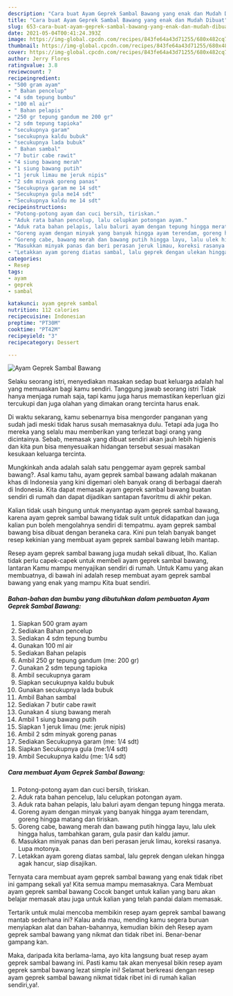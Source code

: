 ```yaml
---
description: "Cara buat Ayam Geprek Sambal Bawang yang enak dan Mudah Dibuat"
title: "Cara buat Ayam Geprek Sambal Bawang yang enak dan Mudah Dibuat"
slug: 653-cara-buat-ayam-geprek-sambal-bawang-yang-enak-dan-mudah-dibuat
date: 2021-05-04T00:41:24.393Z
image: https://img-global.cpcdn.com/recipes/843fe64a43d71255/680x482cq70/ayam-geprek-sambal-bawang-foto-resep-utama.jpg
thumbnail: https://img-global.cpcdn.com/recipes/843fe64a43d71255/680x482cq70/ayam-geprek-sambal-bawang-foto-resep-utama.jpg
cover: https://img-global.cpcdn.com/recipes/843fe64a43d71255/680x482cq70/ayam-geprek-sambal-bawang-foto-resep-utama.jpg
author: Jerry Flores
ratingvalue: 3.8
reviewcount: 7
recipeingredient:
- "500 gram ayam"
- " Bahan pencelup"
- "4 sdm tepung bumbu"
- "100 ml air"
- " Bahan pelapis"
- "250 gr tepung gandum me 200 gr"
- "2 sdm tepung tapioka"
- "secukupnya garam"
- "secukupnya kaldu bubuk"
- "secukupnya lada bubuk"
- " Bahan sambal"
- "7 butir cabe rawit"
- "4 siung bawang merah"
- "1 siung bawang putih"
- "1 jeruk limau me jeruk nipis"
- "2 sdm minyak goreng panas"
- "Secukupnya garam me 14 sdt"
- "Secukupnya gula me14 sdt"
- "Secukupnya kaldu me 14 sdt"
recipeinstructions:
- "Potong-potong ayam dan cuci bersih, tiriskan."
- "Aduk rata bahan pencelup, lalu celupkan potongan ayam."
- "Aduk rata bahan pelapis, lalu baluri ayam dengan tepung hingga merata."
- "Goreng ayam dengan minyak yang banyak hingga ayam terendam, goreng hingga matang dan tiriskan."
- "Goreng cabe, bawang merah dan bawang putih hingga layu, lalu ulek hingga halus, tambahkan garam, gula pasir dan kaldu jamur."
- "Masukkan minyak panas dan beri perasan jeruk limau, koreksi rasanya. Lupa motonya."
- "Letakkan ayam goreng diatas sambal, lalu geprek dengan ulekan hingga agak hancur, siap disajikan."
categories:
- Resep
tags:
- ayam
- geprek
- sambal

katakunci: ayam geprek sambal 
nutrition: 112 calories
recipecuisine: Indonesian
preptime: "PT30M"
cooktime: "PT42M"
recipeyield: "3"
recipecategory: Dessert

---
```



![Ayam Geprek Sambal Bawang](https://img-global.cpcdn.com/recipes/843fe64a43d71255/680x482cq70/ayam-geprek-sambal-bawang-foto-resep-utama.jpg)

Selaku seorang istri, menyediakan masakan sedap buat keluarga adalah hal yang memuaskan bagi kamu sendiri. Tanggung jawab seorang istri Tidak hanya menjaga rumah saja, tapi kamu juga harus memastikan keperluan gizi tercukupi dan juga olahan yang dimakan orang tercinta harus enak.

Di waktu  sekarang, kamu sebenarnya bisa mengorder panganan yang sudah jadi meski tidak harus susah memasaknya dulu. Tetapi ada juga lho mereka yang selalu mau memberikan yang terlezat bagi orang yang dicintainya. Sebab, memasak yang dibuat sendiri akan jauh lebih higienis dan kita pun bisa menyesuaikan hidangan tersebut sesuai masakan kesukaan keluarga tercinta. 



Mungkinkah anda adalah salah satu penggemar ayam geprek sambal bawang?. Asal kamu tahu, ayam geprek sambal bawang adalah makanan khas di Indonesia yang kini digemari oleh banyak orang di berbagai daerah di Indonesia. Kita dapat memasak ayam geprek sambal bawang buatan sendiri di rumah dan dapat dijadikan santapan favoritmu di akhir pekan.

Kalian tidak usah bingung untuk menyantap ayam geprek sambal bawang, karena ayam geprek sambal bawang tidak sulit untuk didapatkan dan juga kalian pun boleh mengolahnya sendiri di tempatmu. ayam geprek sambal bawang bisa dibuat dengan beraneka cara. Kini pun telah banyak banget resep kekinian yang membuat ayam geprek sambal bawang lebih mantap.

Resep ayam geprek sambal bawang juga mudah sekali dibuat, lho. Kalian tidak perlu capek-capek untuk membeli ayam geprek sambal bawang, lantaran Kamu mampu menyajikan sendiri di rumah. Untuk Kamu yang akan membuatnya, di bawah ini adalah resep membuat ayam geprek sambal bawang yang enak yang mampu Kita buat sendiri.

<!--inarticleads1-->

##### Bahan-bahan dan bumbu yang dibutuhkan dalam pembuatan Ayam Geprek Sambal Bawang:

1. Siapkan 500 gram ayam
1. Sediakan  Bahan pencelup
1. Sediakan 4 sdm tepung bumbu
1. Gunakan 100 ml air
1. Sediakan  Bahan pelapis
1. Ambil 250 gr tepung gandum (me: 200 gr)
1. Gunakan 2 sdm tepung tapioka
1. Ambil secukupnya garam
1. Siapkan secukupnya kaldu bubuk
1. Gunakan secukupnya lada bubuk
1. Ambil  Bahan sambal
1. Sediakan 7 butir cabe rawit
1. Gunakan 4 siung bawang merah
1. Ambil 1 siung bawang putih
1. Siapkan 1 jeruk limau (me: jeruk nipis)
1. Ambil 2 sdm minyak goreng panas
1. Sediakan Secukupnya garam (me: 1/4 sdt)
1. Siapkan Secukupnya gula (me:1/4 sdt)
1. Ambil Secukupnya kaldu (me: 1/4 sdt)




<!--inarticleads2-->

##### Cara membuat Ayam Geprek Sambal Bawang:

1. Potong-potong ayam dan cuci bersih, tiriskan.
1. Aduk rata bahan pencelup, lalu celupkan potongan ayam.
1. Aduk rata bahan pelapis, lalu baluri ayam dengan tepung hingga merata.
1. Goreng ayam dengan minyak yang banyak hingga ayam terendam, goreng hingga matang dan tiriskan.
1. Goreng cabe, bawang merah dan bawang putih hingga layu, lalu ulek hingga halus, tambahkan garam, gula pasir dan kaldu jamur.
1. Masukkan minyak panas dan beri perasan jeruk limau, koreksi rasanya. Lupa motonya.
1. Letakkan ayam goreng diatas sambal, lalu geprek dengan ulekan hingga agak hancur, siap disajikan.




Ternyata cara membuat ayam geprek sambal bawang yang enak tidak ribet ini gampang sekali ya! Kita semua mampu memasaknya. Cara Membuat ayam geprek sambal bawang Cocok banget untuk kalian yang baru akan belajar memasak atau juga untuk kalian yang telah pandai dalam memasak.

Tertarik untuk mulai mencoba membikin resep ayam geprek sambal bawang mantab sederhana ini? Kalau anda mau, mending kamu segera buruan menyiapkan alat dan bahan-bahannya, kemudian bikin deh Resep ayam geprek sambal bawang yang nikmat dan tidak ribet ini. Benar-benar gampang kan. 

Maka, daripada kita berlama-lama, ayo kita langsung buat resep ayam geprek sambal bawang ini. Pasti kamu tak akan menyesal bikin resep ayam geprek sambal bawang lezat simple ini! Selamat berkreasi dengan resep ayam geprek sambal bawang nikmat tidak ribet ini di rumah kalian sendiri,ya!.

